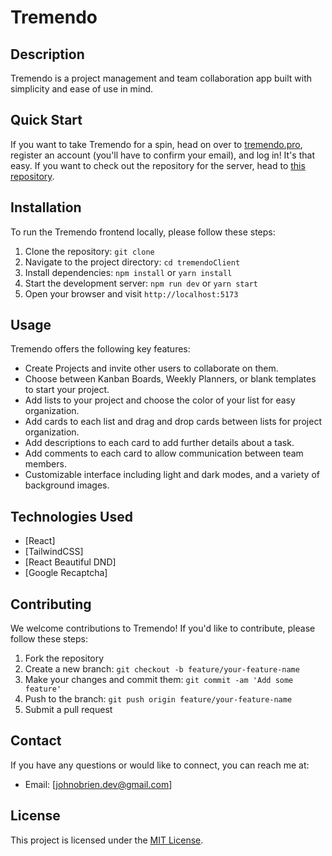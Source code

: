 # Tremendo

## Description
Tremendo is a project management and team collaboration app built with simplicity and ease of use in mind.

## Quick Start

If you want to take Tremendo for a spin, head on over to [tremendo.pro](https://tremendo.pro), register an account (you'll have to confirm your email), and log in! It's that easy. If you want to check out the repository for the server, head to [this repository](https://github.com/johnobriendev/tremendoServer).

## Installation

To run the Tremendo frontend locally, please follow these steps:

1. Clone the repository: `git clone `
2. Navigate to the project directory: `cd tremendoClient`
3. Install dependencies: `npm install` or `yarn install`
4. Start the development server: `npm run dev` or `yarn start`
5. Open your browser and visit `http://localhost:5173`

## Usage
Tremendo offers the following key features:

- Create Projects and invite other users to collaborate on them.
- Choose between Kanban Boards, Weekly Planners, or blank templates to start your project.
- Add lists to your project and choose the color of your list for easy organization.
- Add cards to each list and drag and drop cards between lists for project organization.
- Add descriptions to each card to add further details about a task.
- Add comments to each card to allow communication between team members.
- Customizable interface including light and dark modes, and a variety of background images.


## Technologies Used
- [React]
- [TailwindCSS]
- [React Beautiful DND]
- [Google Recaptcha]

## Contributing
We welcome contributions to Tremendo! If you'd like to contribute, please follow these steps:

1. Fork the repository
2. Create a new branch: `git checkout -b feature/your-feature-name`
3. Make your changes and commit them: `git commit -am 'Add some feature'`
4. Push to the branch: `git push origin feature/your-feature-name`
5. Submit a pull request

## Contact
If you have any questions or would like to connect, you can reach me at:

- Email: [johnobrien.dev@gmail.com]


## License
This project is licensed under the [MIT License](LICENSE).